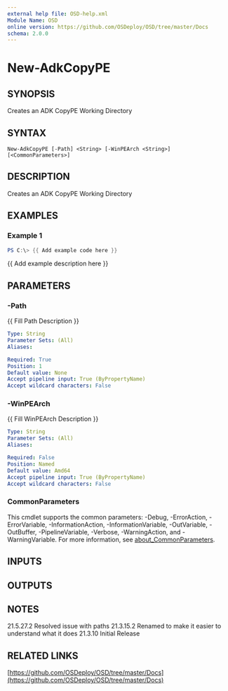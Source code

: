 ```yaml
---
external help file: OSD-help.xml
Module Name: OSD
online version: https://github.com/OSDeploy/OSD/tree/master/Docs
schema: 2.0.0
---
```


# New-AdkCopyPE

## SYNOPSIS
Creates an ADK CopyPE Working Directory

## SYNTAX

```
New-AdkCopyPE [-Path] <String> [-WinPEArch <String>] [<CommonParameters>]
```

## DESCRIPTION
Creates an ADK CopyPE Working Directory

## EXAMPLES

### Example 1
```powershell
PS C:\> {{ Add example code here }}
```

{{ Add example description here }}

## PARAMETERS

### -Path
{{ Fill Path Description }}

```yaml
Type: String
Parameter Sets: (All)
Aliases:

Required: True
Position: 1
Default value: None
Accept pipeline input: True (ByPropertyName)
Accept wildcard characters: False
```

### -WinPEArch
{{ Fill WinPEArch Description }}

```yaml
Type: String
Parameter Sets: (All)
Aliases:

Required: False
Position: Named
Default value: Amd64
Accept pipeline input: True (ByPropertyName)
Accept wildcard characters: False
```

### CommonParameters
This cmdlet supports the common parameters: -Debug, -ErrorAction, -ErrorVariable, -InformationAction, -InformationVariable, -OutVariable, -OutBuffer, -PipelineVariable, -Verbose, -WarningAction, and -WarningVariable. For more information, see [about_CommonParameters](http://go.microsoft.com/fwlink/?LinkID=113216).

## INPUTS

## OUTPUTS

## NOTES
21.5.27.2   Resolved issue with paths
21.3.15.2   Renamed to make it easier to understand what it does
21.3.10     Initial Release

## RELATED LINKS

[https://github.com/OSDeploy/OSD/tree/master/Docs](https://github.com/OSDeploy/OSD/tree/master/Docs)

